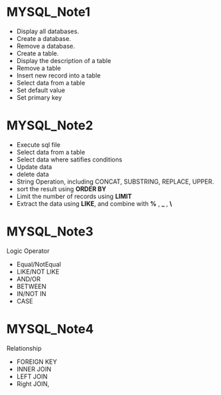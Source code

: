 
# MYSQL_Note1
* Display all databases.
* Create a database.
* Remove a database.
* Create a table.
* Display the description of a table
* Remove a table
* Insert new record into a table
* Select data from a table
* Set default value
* Set primary key

# MYSQL_Note2
* Execute sql file
* Select data from a table
* Select data where satifies conditions
* Update data
* delete data
* String Operation, including CONCAT, SUBSTRING, REPLACE, UPPER.
* sort the result using **ORDER BY**
* Limit the number of records using **LIMIT**
* Extract the data using **LIKE**, and combine with **%** , **_** ,  **\\**

# MYSQL_Note3
Logic Operator
* Equal/NotEqual
* LIKE/NOT LIKE
* AND/OR
* BETWEEN
* IN/NOT IN
* CASE

# MYSQL_Note4
Relationship
* FOREIGN KEY
* INNER JOIN
* LEFT JOIN
* Right JOIN,

